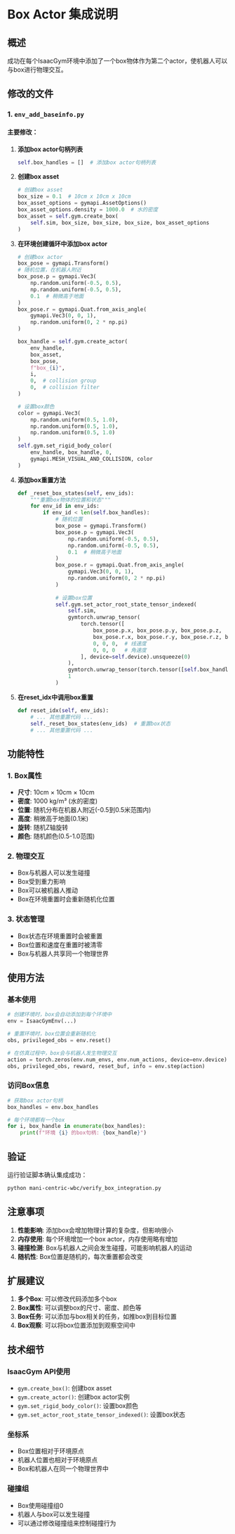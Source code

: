 # Box Actor 集成说明

## 概述
成功在每个IsaacGym环境中添加了一个box物体作为第二个actor，使机器人可以与box进行物理交互。

## 修改的文件

### 1. `env_add_baseinfo.py`

#### 主要修改：

1. **添加box actor句柄列表**
   ```python
   self.box_handles = []  # 添加box actor句柄列表
   ```

2. **创建box asset**
   ```python
   # 创建box asset
   box_size = 0.1  # 10cm x 10cm x 10cm
   box_asset_options = gymapi.AssetOptions()
   box_asset_options.density = 1000.0  # 水的密度
   box_asset = self.gym.create_box(
       self.sim, box_size, box_size, box_size, box_asset_options
   )
   ```

3. **在环境创建循环中添加box actor**
   ```python
   # 创建box actor
   box_pose = gymapi.Transform()
   # 随机位置，在机器人附近
   box_pose.p = gymapi.Vec3(
       np.random.uniform(-0.5, 0.5),
       np.random.uniform(-0.5, 0.5),
       0.1  # 稍微高于地面
   )
   box_pose.r = gymapi.Quat.from_axis_angle(
       gymapi.Vec3(0, 0, 1), 
       np.random.uniform(0, 2 * np.pi)
   )
   
   box_handle = self.gym.create_actor(
       env_handle,
       box_asset,
       box_pose,
       f"box_{i}",
       i,
       0,  # collision group
       0,  # collision filter
   )
   
   # 设置box颜色
   color = gymapi.Vec3(
       np.random.uniform(0.5, 1.0),
       np.random.uniform(0.5, 1.0),
       np.random.uniform(0.5, 1.0)
   )
   self.gym.set_rigid_body_color(
       env_handle, box_handle, 0, 
       gymapi.MESH_VISUAL_AND_COLLISION, color
   )
   ```

4. **添加box重置方法**
   ```python
   def _reset_box_states(self, env_ids):
       """重置box物体的位置和状态"""
       for env_id in env_ids:
           if env_id < len(self.box_handles):
               # 随机位置
               box_pose = gymapi.Transform()
               box_pose.p = gymapi.Vec3(
                   np.random.uniform(-0.5, 0.5),
                   np.random.uniform(-0.5, 0.5),
                   0.1  # 稍微高于地面
               )
               box_pose.r = gymapi.Quat.from_axis_angle(
                   gymapi.Vec3(0, 0, 1), 
                   np.random.uniform(0, 2 * np.pi)
               )
               
               # 设置box位置
               self.gym.set_actor_root_state_tensor_indexed(
                   self.sim,
                   gymtorch.unwrap_tensor(
                       torch.tensor([
                           box_pose.p.x, box_pose.p.y, box_pose.p.z,
                           box_pose.r.x, box_pose.r.y, box_pose.r.z, box_pose.r.w,
                           0, 0, 0,  # 线速度
                           0, 0, 0   # 角速度
                       ], device=self.device).unsqueeze(0)
                   ),
                   gymtorch.unwrap_tensor(torch.tensor([self.box_handles[env_id]], device=self.device)),
                   1
               )
   ```

5. **在reset_idx中调用box重置**
   ```python
   def reset_idx(self, env_ids):
       # ... 其他重置代码 ...
       self._reset_box_states(env_ids)  # 重置box状态
       # ... 其他重置代码 ...
   ```

## 功能特性

### 1. Box属性
- **尺寸**: 10cm × 10cm × 10cm
- **密度**: 1000 kg/m³ (水的密度)
- **位置**: 随机分布在机器人附近(-0.5到0.5米范围内)
- **高度**: 稍微高于地面(0.1米)
- **旋转**: 随机Z轴旋转
- **颜色**: 随机颜色(0.5-1.0范围)

### 2. 物理交互
- Box与机器人可以发生碰撞
- Box受到重力影响
- Box可以被机器人推动
- Box在环境重置时会重新随机化位置

### 3. 状态管理
- Box状态在环境重置时会被重置
- Box位置和速度在重置时被清零
- Box与机器人共享同一个物理世界

## 使用方法

### 基本使用
```python
# 创建环境时，box会自动添加到每个环境中
env = IsaacGymEnv(...)

# 重置环境时，box位置会重新随机化
obs, privileged_obs = env.reset()

# 在仿真过程中，box会与机器人发生物理交互
action = torch.zeros(env.num_envs, env.num_actions, device=env.device)
obs, privileged_obs, reward, reset_buf, info = env.step(action)
```

### 访问Box信息
```python
# 获取box actor句柄
box_handles = env.box_handles

# 每个环境都有一个box
for i, box_handle in enumerate(box_handles):
    print(f"环境 {i} 的box句柄: {box_handle}")
```

## 验证

运行验证脚本确认集成成功：
```bash
python mani-centric-wbc/verify_box_integration.py
```

## 注意事项

1. **性能影响**: 添加box会增加物理计算的复杂度，但影响很小
2. **内存使用**: 每个环境增加一个box actor，内存使用略有增加
3. **碰撞检测**: Box与机器人之间会发生碰撞，可能影响机器人的运动
4. **随机性**: Box位置是随机的，每次重置都会改变

## 扩展建议

1. **多个Box**: 可以修改代码添加多个box
2. **Box属性**: 可以调整box的尺寸、密度、颜色等
3. **Box任务**: 可以添加与box相关的任务，如推box到目标位置
4. **Box观察**: 可以将box位置添加到观察空间中

## 技术细节

### IsaacGym API使用
- `gym.create_box()`: 创建box asset
- `gym.create_actor()`: 创建box actor实例
- `gym.set_rigid_body_color()`: 设置box颜色
- `gym.set_actor_root_state_tensor_indexed()`: 设置box状态

### 坐标系
- Box位置相对于环境原点
- 机器人位置也相对于环境原点
- Box和机器人在同一个物理世界中

### 碰撞组
- Box使用碰撞组0
- 机器人与box可以发生碰撞
- 可以通过修改碰撞组来控制碰撞行为